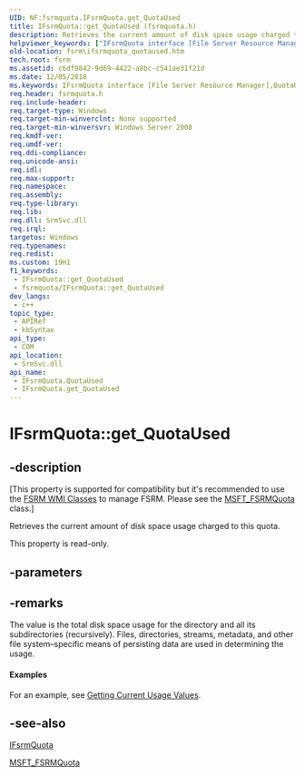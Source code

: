 ```yaml
---
UID: NF:fsrmquota.IFsrmQuota.get_QuotaUsed
title: IFsrmQuota::get_QuotaUsed (fsrmquota.h)
description: Retrieves the current amount of disk space usage charged to this quota.
helpviewer_keywords: ["IFsrmQuota interface [File Server Resource Manager]","QuotaUsed property","IFsrmQuota.QuotaUsed","IFsrmQuota.get_QuotaUsed","IFsrmQuota::QuotaUsed","IFsrmQuota::get_QuotaUsed","QuotaUsed property [File Server Resource Manager]","QuotaUsed property [File Server Resource Manager]","IFsrmQuota interface","fs.ifsrmquota_quotaused","fsrm.ifsrmquota_quotaused","fsrmquota/IFsrmQuota::QuotaUsed","fsrmquota/IFsrmQuota::get_QuotaUsed","get_QuotaUsed"]
old-location: fsrm\ifsrmquota_quotaused.htm
tech.root: fsrm
ms.assetid: c6df9842-9d69-4422-a8bc-c541ae31f21d
ms.date: 12/05/2018
ms.keywords: IFsrmQuota interface [File Server Resource Manager],QuotaUsed property, IFsrmQuota.QuotaUsed, IFsrmQuota.get_QuotaUsed, IFsrmQuota::QuotaUsed, IFsrmQuota::get_QuotaUsed, QuotaUsed property [File Server Resource Manager], QuotaUsed property [File Server Resource Manager],IFsrmQuota interface, fs.ifsrmquota_quotaused, fsrm.ifsrmquota_quotaused, fsrmquota/IFsrmQuota::QuotaUsed, fsrmquota/IFsrmQuota::get_QuotaUsed, get_QuotaUsed
req.header: fsrmquota.h
req.include-header: 
req.target-type: Windows
req.target-min-winverclnt: None supported
req.target-min-winversvr: Windows Server 2008
req.kmdf-ver: 
req.umdf-ver: 
req.ddi-compliance: 
req.unicode-ansi: 
req.idl: 
req.max-support: 
req.namespace: 
req.assembly: 
req.type-library: 
req.lib: 
req.dll: SrmSvc.dll
req.irql: 
targetos: Windows
req.typenames: 
req.redist: 
ms.custom: 19H1
f1_keywords:
 - IFsrmQuota::get_QuotaUsed
 - fsrmquota/IFsrmQuota::get_QuotaUsed
dev_langs:
 - c++
topic_type:
 - APIRef
 - kbSyntax
api_type:
 - COM
api_location:
 - SrmSvc.dll
api_name:
 - IFsrmQuota.QuotaUsed
 - IFsrmQuota.get_QuotaUsed
---
```


# IFsrmQuota::get_QuotaUsed


## -description

<p class="CCE_Message">[This property is supported for compatibility but it's recommended to use the 
    <a href="https://docs.microsoft.com/previous-versions/windows/desktop/fsrm/fsrm-wmi-classes">FSRM WMI Classes</a> to manage FSRM. Please see the 
    <a href="https://docs.microsoft.com/previous-versions/windows/desktop/fsrm/msft-fsrmquota">MSFT_FSRMQuota</a> class.]

Retrieves the current amount of disk space usage charged to this quota.

This property is read-only.

## -parameters

## -remarks

The value is the total disk space usage for the directory and all its subdirectories (recursively). Files, 
    directories, streams, metadata, and other file system–specific means of persisting data are 
    used in determining the usage.


#### Examples

For an example, see 
     <a href="https://docs.microsoft.com/previous-versions/windows/desktop/fsrm/getting-current-usage-values">Getting Current Usage Values</a>.

<div class="code"></div>

## -see-also

<a href="https://docs.microsoft.com/previous-versions/windows/desktop/api/fsrmquota/nn-fsrmquota-ifsrmquota">IFsrmQuota</a>



<a href="https://docs.microsoft.com/previous-versions/windows/desktop/fsrm/msft-fsrmquota">MSFT_FSRMQuota</a>

